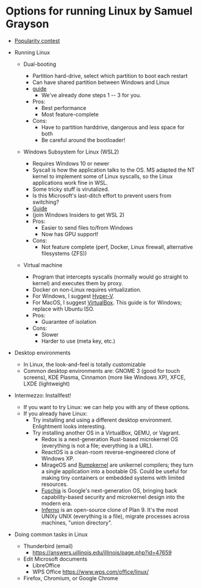 # Options for running Linux by Samuel Grayson

- [Popularity contest](https://forms.gle/F2goF2uT7Qp9kmaWA)

- Running Linux
  - Dual-booting
    - Partition hard-drive, select which partition to boot each restart
    - Can have shared partition between Windows and Linux
    - [guide](https://ubuntu.com/tutorials/install-ubuntu-desktop)
	  - We've already done steps 1 -- 3 for you.
    - Pros:
      - Best performance
      - Most feature-complete
    - Cons:
      - Have to partition harddrive, dangerous and less space for both
      - Be careful around the bootloader!
  
  - Windows Subsystem for Linux (WSL2)
    - Requires Windows 10 or newer
    - Syscall is how the application talks to the OS. MS adapted the NT kernel to implement some of Linux syscalls, so the Linux applications work fine in WSL.
    - Some tricky stuff is virutalized.
    - Is this Microsoft's last-ditch effort to prevent users from switching?
    - [Guide](https://docs.microsoft.com/en-us/windows/wsl/install)
    - (join Windows Insiders to get WSL 2)
    - Pros:
      - Easier to send files to/from Windows
      - Now has GPU support!
    - Cons:
      - Not feature complete (perf, Docker, Linux firewall, alternative filesystems (ZFS))
  
  - Virtual machine
    - Program that intercepts syscalls (normally would go straight to kernel) and executes them by proxy.
    - Docker on non-Linux requires virtualization.
    - For Windows, I suggest [Hyper-V](https://docs.microsoft.com/en-us/virtualization/hyper-v-on-windows/quick-start/quick-create-virtual-machine).
    - For MacOS, I suggest [VirtualBox](https://www.howtogeek.com/657464/how-to-install-a-windows-10-virtualbox-vm-on-macos/). This guide is for Windows; replace with Ubuntu ISO.
    - Pros:
      - Guarantee of isolation
    - Cons:
      - Slower
      - Harder to use (meta key, etc.)

- Desktop environments
  - In Linux, the look-and-feel is totally customizable
  - Common desktop environments are: GNOME 3 (good for touch screens), KDE Plasma, Cinnamon (more like Windows XP), XFCE, LXDE (lightweight)

- Intermezzo: Installfest!
  - If you want to try Linux: we can help you with any of these options.
  - If you already have Linux:
    - Try installing and using a different desktop environment. Enlightment looks interesting.
    - Try installing another OS in a VirtualBox, QEMU, or Vagrant.
      - Redox is a next-generation Rust-based microkernel OS (everything is not a file; everything is a URL).
      - ReactOS is a clean-room reverse-engineered clone of Windows XP.
      - MirageOS and [Rumpkernel](https://github.com/rumpkernel/wiki/wiki/Tutorial%3A-Building-Rumprun-Unikernels) are unikernel compilers; they turn a single application into a bootable OS. Could be useful for making tiny containers or embedded systems with limited resources.
      - [Fuschia](https://fuchsia.dev/) is Google's next-generation OS, bringing back capability-based security and microkernel design into the modern era.
      - [Inferno](https://www.vitanuova.com/inferno/) is an open-source clone of Plan 9. It's the most UNIXy UNIX (everything is a file), migrate processes across machines, "union directory".

- Doing common tasks in Linux
  - Thunderbird (email)
    - https://answers.uillinois.edu/illinois/page.php?id=47659
  - Edit Microsoft documents
    - LibreOffice
    - WPS Office https://www.wps.com/office/linux/
  - Firefox, Chromium, or Google Chrome
